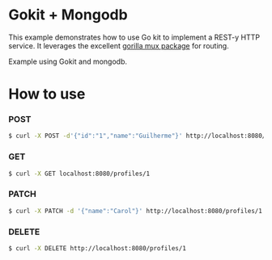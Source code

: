 # Gokit + Mongodb

This example demonstrates how to use Go kit to implement a REST-y HTTP service.
It leverages the excellent [gorilla mux package](https://github.com/gorilla/mux) for routing.

Example using Gokit and mongodb.

# How to use

### POST

```sh
$ curl -X POST -d'{"id":"1","name":"Guilherme"}' http://localhost:8080/profiles/
```

### GET

```sh
$ curl -X GET localhost:8080/profiles/1
```

### PATCH

```sh
$ curl -X PATCH -d '{"name":"Carol"}' http://localhost:8080/profiles/1
```

### DELETE

```sh
$ curl -X DELETE http://localhost:8080/profiles/1
```
